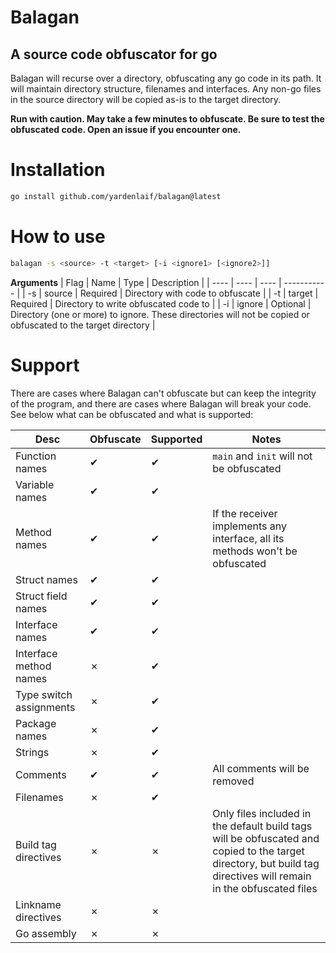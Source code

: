 # Balagan
## A source code obfuscator for go

Balagan will recurse over a directory, obfuscating any go code in its path. It will maintain directory structure, filenames and interfaces. Any non-go files in the source directory will be copied as-is to the target directory.

**Run with caution. May take a few minutes to obfuscate. Be sure to test the obfuscated code. Open an issue if you encounter one.**

# Installation
```sh
go install github.com/yardenlaif/balagan@latest
```

# How to use
```sh
balagan -s <source> -t <target> [-i <ignore1> [<ignore2>]]
```
**Arguments**
| Flag | Name | Type | Description |
| ---- | ---- | ---- | ----------- |
| -s | source | Required | Directory with code to obfuscate |
| -t | target | Required | Directory to write obfuscated code to |
| -i | ignore | Optional | Directory (one or more) to ignore. These directories will not be copied or obfuscated to the target directory |

# Support
There are cases where Balagan can't obfuscate but can keep the integrity of the program, and there are cases where Balagan will break your code. See below what can be obfuscated and what is supported:

| Desc | Obfuscate | Supported | Notes |
| ---- | --------- | --------- | ----- |
| Function names | ✔ | ✔ | `main` and `init` will not be obfuscated |
| Variable names | ✔ | ✔ | |
| Method names | ✔ | ✔ | If the receiver implements any interface, all its methods won't be obfuscated |
| Struct names | ✔ | ✔ | |
| Struct field names | ✔ | ✔ |
| Interface names | ✔ | ✔ | |
| Interface method names | ✗ | ✔ | |
| Type switch assignments | ✗ | ✔ | |
| Package names | ✗ | ✔ | |
| Strings | ✗ | ✔ | |
| Comments | ✔ | ✔ | All comments will be removed |
| Filenames | ✗ | ✔ | |
| Build tag directives | ✗ | ✗ | Only files included in the default build tags will be obfuscated and copied to the target directory, but build tag directives will remain in the obfuscated files |
| Linkname directives | ✗ | ✗ | |
| Go assembly | ✗ | ✗ | |
